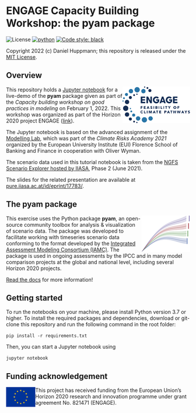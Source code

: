 # ENGAGE Capacity Building Workshop: the pyam package

![License](https://img.shields.io/github/license/danielhuppmann/ENGAGE-pyam-tutorial)
[![python](https://img.shields.io/badge/python-3.7_|_3.8_|_3.9-blue?logo=python&logoColor=white)](https://github.com/IAMconsortium/pyam)
[![Code style: black](https://img.shields.io/badge/code%20style-black-000000.svg)](https://github.com/psf/black)

Copyright 2022 (c) Daniel Huppmann; this repository is released under the [MIT License](LICENSE). 

## Overview

<img src="./_static/ENGAGE.png" height="100" align="right" alt="ENGAGE logo" />

This repository holds a [Jupyter notebook](tutorial-notebook.ipynb) for a live-demo
of the **pyam** package given as part of
the *Capacity building workshop on good practices in modeling* on February 1, 2022.
This workshop was organized as part of the Horizon 2020 project ENGAGE
([link](https://www.engage-climate.org/capacity-building-workshop-1-february-2022/)).

The Jupyter notebook is based on the advanced assignment
of the [Modelling Lab](https://github.com/danielhuppmann/climate-risks-academy-2021),
which was part of the *Climate Risks Academy 2021* organized by
the European University Institute (EUI) Florence School of Banking and Finance
in cooperation with Oliver Wyman.

The scenario data used in this tutorial notebook is taken from
the [NGFS Scenario Explorer hosted by IIASA](https://data.ece.iiasa.ac.at/ngfs),
Phase 2 (June 2021).

The slides for the related presentation are available
at [pure.iiasa.ac.at/id/eprint/17783/](https://pure.iiasa.ac.at/id/eprint/17783/).

## The pyam package

<img src="./_static/pyam-logo.png" width="133" height="100" align="right" alt="pyam logo" />

This exercise uses the Python package **pyam**, an open-source community toolbox for
analysis & visualization of scenario data.
The package was developed to facilitate working with timeseries scenario data
conforming to the format developed by the
[Integrated Assessment Modeling Consortium (IAMC)](https://www.iamconsortium.org).
The package is used in ongoing assessments by the IPCC and in many model comparison
projects at the global and national level, including several Horizon 2020 projects.

[Read the docs](https://pyam-iamc.readthedocs.io) for more information!

## Getting started

To run the notebooks on your machine, please install Python version 3.7 or higher.
To install the required packages and dependencies, download or git-clone this repository
and run the following command in the root folder:

```
pip install -r requirements.txt
```

Then, you can start a Jupyter notebook using

```
jupyter notebook
```

## Funding acknowledgement

<img src="./_static/EU-logo-300x201.jpg" width="80" height="54" align="left" alt="EU logo" />
This project has received funding from the European Union’s Horizon 2020 research
and innovation programme under grant agreement No. 821471 (ENGAGE).
